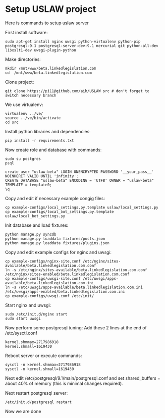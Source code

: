 Setup USLAW project
===================

Here is commands to setup uslaw server

First install software:

    sudo apt-get install nginx uwsgi python-virtualenv python-pip postgresql-9.1 postgresql-server-dev-9.1 mercurial git python-all-dev libxslt1-dev uwsgi-plugin-python

Make directories:

    mkdir /mnt/www/beta.linkedlegislation.com
    cd  /mnt/www/beta.linkedlegislation.com

Clone project:

    git clone https://pi11@github.com/aih/USLAW src # don't forget to switch necessary branch 

We use virtualenv:

    virtualenv ../ve/
    source ../ve/bin/activate
    cd src

Install python libraries and dependencies:

    pip install -r requirements.txt


Now create role and database with commands:

    sudo su postgres
    psql

    create user "uslaw-beta" LOGIN UNENCRYPTED PASSWORD '__your_pass__' NOINHERIT VALID UNTIL 'infinity';
    CREATE DATABASE "uslaw-beta" ENCODING = 'UTF8' OWNER = "uslaw-beta" TEMPLATE = template0;
    \q

Copy and edit if necessary example congig files:
 
    cp example-configs/local_settings.py.template uslaw/local_settings.py
    cp example-configs/local_bot_settings.py.template uslaw/local_bot_settings.py


Init database and load fixtures:

    python manage.py syncdb 
    python manage.py loaddata fixtures/posts.json 
    python manage.py loaddata fixtures/plugins.json


Copy and edit example configs for nginx and uwsgi:

    cp example-configs/nginx-site.conf /etc/nginx/sites-available/beta.linkedlegislation.com.conf
    ln -s /etc/nginx/sites-available/beta.linkedlegislation.com.conf /etc/nginx/sites-enabled/beta.linkedlegislation.com.conf
    cp example-configs/uwsgi-site.conf /etc/uwsgi/apps-available/beta.linkedlegislation.com.ini
    ln -s /etc/uwsgi/apps-available/beta.linkedlegislation.com.ini /etc/uwsgi/apps-enabled/beta.linkedlegislation.com.ini
    cp example-configs/uwsgi.conf /etc/init/

Start nginx and uwsgi:

    sudo /etc/init.d/nginx start
    sudo start uwsgi

Now perform some postgresql tuning:
Add these 2 lines at the end of /etc/sysctl.conf

    kernel.shmmax=2717986918
    kernel.shmall=1619430

Reboot server or execute commands:
    
    sysctl -n kernel.shmmax=2717986918
    sysctl -n kernel.shmall=1619430


Next edit /etc/postgresql/9.1/main/postgresql.conf and set shared_buffers = about 40% of memory (this is minimal changes required).

Next restart postgresql server:

    /etc/init.d/postgresql restart

Now we are done


